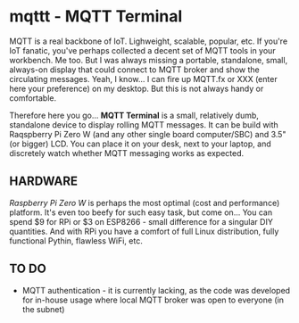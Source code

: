 # mqttt - MQTT Terminal

MQTT is a real backbone of IoT. Lighweight, scalable, popular, etc. If you're IoT fanatic, you've perhaps collected a decent set of MQTT tools in your workbench. Me too. But I was always missing a portable, standalone, small, always-on display that could connect to MQTT broker and show the circulating messages. Yeah, I know... I can fire up MQTT.fx or XXX (enter here your preference) on my desktop. But this is not always handy or comfortable.

Therefore here you go... **MQTT Terminal** is a small, relatively dumb, standalone device to display rolling MQTT messages. It can be build with Raqspberry Pi Zero W (and any other single board computer/SBC) and 3.5" (or bigger) LCD. You can place it on your desk, next to your laptop, and discretely watch whether MQTT messaging works as expected. 

## HARDWARE
*Raspberry Pi Zero W* is perhaps the most optimal (cost and performance) platform. It's even too beefy for such easy task, but come on... You can spend $9 for RPi or $3 on ESP8266 - small difference for a singular DIY quantities. And with RPi you have a comfort of full Linux distribution, fully functional Pythin, flawless WiFi, etc.



## TO DO
- MQTT authentication - it is currently lacking, as the code was developed for in-house usage where local MQTT broker was open to everyone (in the subnet)
